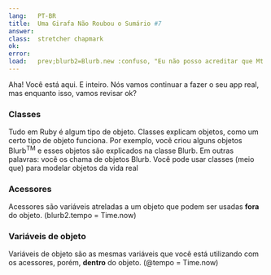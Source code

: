 ```yaml
---
lang:   PT-BR
title:  Uma Girafa Não Roubou o Sumário #7
answer:
class:  stretcher chapmark
ok:
error:  
load:   prev;blurb2=Blurb.new :confuso, "Eu não posso acreditar que Mt. Hood foi roubado!"
---
```


Aha! Você está aqui. E inteiro. Nós vamos continuar a fazer o seu app real, mas enquanto isso,
vamos revisar ok?

### Classes
Tudo em Ruby é algum tipo de objeto. Classes explicam objetos, como um certo tipo de objeto funciona.
Por exemplo, você criou alguns objetos Blurb<sup>TM</sup> e esses objetos são explicados na classe Blurb.
Em outras palavras: você os chama de objetos Blurb.
Você pode usar classes (meio que) para modelar objetos da vida real

### Acessores
Acessores são variáveis atreladas a um objeto que podem ser usadas __fora__ do objeto.
(blurb2.tempo = Time.now)

### Variáveis de objeto
Variáveis de objeto são as mesmas variáveis que você está utilizando com os acessores, porém, __dentro__ do objeto.
(@tempo = Time.now)
